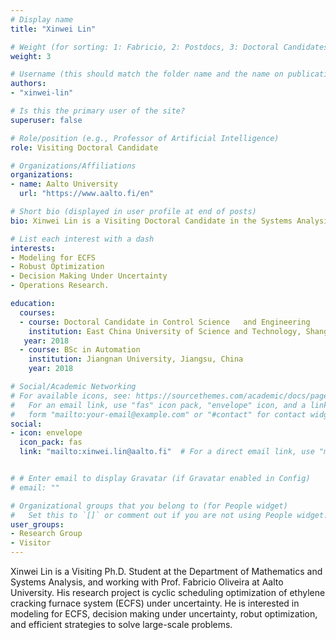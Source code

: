 ```yaml
---
# Display name
title: "Xinwei Lin"

# Weight (for sorting: 1: Fabricio, 2: Postdocs, 3: Doctoral Candidates, 4: Research Assistants)
weight: 3

# Username (this should match the folder name and the name on publications)
authors:
- "xinwei-lin"

# Is this the primary user of the site?
superuser: false

# Role/position (e.g., Professor of Artificial Intelligence)
role: Visiting Doctoral Candidate

# Organizations/Affiliations
organizations:
- name: Aalto University
  url: "https://www.aalto.fi/en"

# Short bio (displayed in user profile at end of posts)
bio: Xinwei Lin is a Visiting Doctoral Candidate in the Systems Analysis Laboratory in Aalto University.

# List each interest with a dash
interests:
- Modeling for ECFS
- Robust Optimization
- Decision Making Under Uncertainty
- Operations Research. 

education:
  courses:
  - course: Doctoral Candidate in Control Science   and Engineering
    institution: East China University of Science and Technology, Shanghai, China
   year: 2018
  - course: BSc in Automation
    institution: Jiangnan University, Jiangsu, China
    year: 2018

# Social/Academic Networking
# For available icons, see: https://sourcethemes.com/academic/docs/page-builder/#icons
#   For an email link, use "fas" icon pack, "envelope" icon, and a link in the
#   form "mailto:your-email@example.com" or "#contact" for contact widget.
social:
- icon: envelope
  icon_pack: fas
  link: "mailto:xinwei.lin@aalto.fi"  # For a direct email link, use "mailto:test@example.org".


# # Enter email to display Gravatar (if Gravatar enabled in Config)
# email: ""

# Organizational groups that you belong to (for People widget)
#   Set this to `[]` or comment out if you are not using People widget.
user_groups:
- Research Group
- Visitor
---
```


Xinwei Lin is a Visiting Ph.D. Student at the Department of Mathematics and Systems Analysis, and working with Prof. Fabricio Oliveira at Aalto University. His research project is cyclic scheduling optimization of ethylene cracking furnace system (ECFS) under uncertainty. He is interested in modeling for ECFS, decision making under uncertainty, robut optimization, and efficient strategies to solve large-scale problems.




